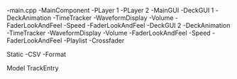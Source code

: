 -main.cpp
    -MainComponent
        -PLayer 1
        -PLayer 2
        -MainGUI
            -DeckGUI 1
                -DeckAnimation
                -TimeTracker
                -WaveformDisplay
                -Volume
                    -FaderLookAndFeel
                -Speed
                    -FaderLookAndFeel
            -DeckGUI 2
                -DeckAnimation
                -TimeTracker
                -WaveformDisplay
                -Volume
                    -FaderLookAndFeel
                -Speed
                    -FaderLookAndFeel
            -Playlist
            -Crossfader

Static 
-CSV
-Format

Model
TrackEntry

